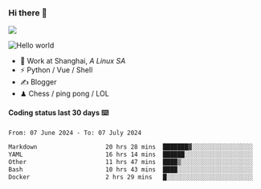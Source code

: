 ### Hi there 👋
![](https://komarev.com/ghpvc/?username=Xuhandsome)


<img src="https://github-readme-stats.vercel.app/api?username=XuHandsome&show_icons=true&theme=merko" alt="Hello world">

<br/>

- 🍻  Work at Shanghai, _A Linux SA_
- ⚡  Python / Vue / Shell
- ✍️  Blogger
- ♟  Chess / ping pong / LOL

#### Coding status last 30 days ⌨️

<!--START_SECTION:waka-->

```txt
From: 07 June 2024 - To: 07 July 2024

Markdown                   20 hrs 28 mins  ███████▓░░░░░░░░░░░░░░░░░   30.76 %
YAML                       16 hrs 14 mins  ██████░░░░░░░░░░░░░░░░░░░   24.40 %
Other                      11 hrs 47 mins  ████▒░░░░░░░░░░░░░░░░░░░░   17.72 %
Bash                       10 hrs 43 mins  ████░░░░░░░░░░░░░░░░░░░░░   16.12 %
Docker                     2 hrs 29 mins   █░░░░░░░░░░░░░░░░░░░░░░░░   03.74 %
```

<!--END_SECTION:waka-->
